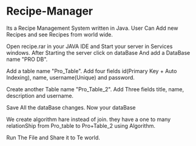# Recipe-Manager
Its a Recipe Management System written in Java. User Can Add new Recipes and see Recipes from world wide.


Open recipe.rar in your JAVA IDE and Start your server in Services windows.
After Starting the server click on dataBase And add a DataBase name "PRO DB".

Add a table name "Pro_Table".
Add four fields id(Primary Key + Auto Indexing), name, username(Unique) and password.

Create another Table name "Pro_Table_2".
Add Three fields title, name, description and username.

Save All the dataBase changes. Now your dataBase 

We create algorithm hare instead of join. they have a one to many relationShip from Pro_table to Pro+Table_2 using Algorithm.

Run The File and Share it to Te world.



